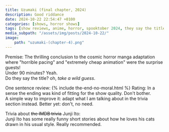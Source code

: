 ```yaml
---
title: Uzumaki (final chapter, 2024)
description: Good riddance
date: 2024-10-22 22:54:47 +0100
categories: [shows, horror shows]
tags: [show reviews, anime, horror, spooktober 2024, they say the title]
media_subpath: "/assets/img/posts/2024-10-22/"
image:
    path: "uzumaki-(chapter-4).png"
---
```

<span class="reviewsection">Premise:</span> The thrilling conclusion to the cosmic horror manga adaptation where "horrible pacing" and "extremely cheap animation" were the surprise guests!<br/>
<span class="reviewsection">Under 90 minutes?</span> Yeah.<br/>
<span class="reviewsection">Do they say the title?</span> oh, *take a wild guess*.

<span class="reviewsection">One sentence review:</span>
{% include the-end-no-moral.html %}
<span class="reviewsection">Rating:</span> In a sense the ending was kind of fitting for the show quality. Don't bother.<br/>
<span class="reviewsection">A simple way to improve it:</span> adapt what I am talking about in the trivia section instead. Better yet: don't, no need.

<span class="reviewsection">Trivia about ~~the IMDB trivia~~ Junji Ito:</span><br/>
Junji Ito has some really funny short stories about how he loves his cats drawn in his usual style. Really recommended.